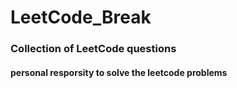 # LeetCode_Break

### Collection of LeetCode questions 
#### personal resporsity to solve the leetcode problems
